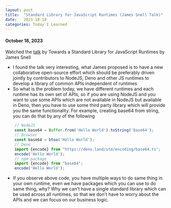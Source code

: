 ```yaml
---
layout: post
title:  "Standard Library for JavaScript Runtimes (James Snell Talk)"
date:   2023-10-18
categories: Today I Learned
---
```

#### October 18, 2023

Watched the [talk](https://portal.gitnation.org/contents/towards-a-standard-library-for-javascript-runtimes) by Towards a Standard Library for JavaScript Runtimes by James Snell

- I found the talk very interesting, what James proposed is to have a new collaborative open-source effort which should be preferably driven jointly by contributors to NodeJS, Deno and other JS runtimes to develop a library of common APIs independent of runtimes
-  So what is the problem today, we have different runtimes and each runtime has its own set of APIs, so if you are using NodeJS and you want to use some APIs which are not available in NodeJS but available in Deno, then you have to use some third party library which will provide you the same functionality. For example, creating base64 from string, you can do that by any of the following
``` javascript
	// NodeJS
    const base64 = Buffer.from('Hello World').toString('base64');
    // Browser
    const base64 = btoa('Hello World');
    // Deno
    import {encode} from "https://deno.land/std/encoding/base64.ts";
    encode('Hello World');
    // npm package
    import {encode} from "base64";
    encode('Hello World');
```
- If you observe above code, you have multiple ways to do same thing in your own runtime, even we have packages which you can use to do same thing, why? Why we can't have a single standard library which can be used across all runtimes, so that we don't have to worry about the APIs and we can focus on our business logic.
